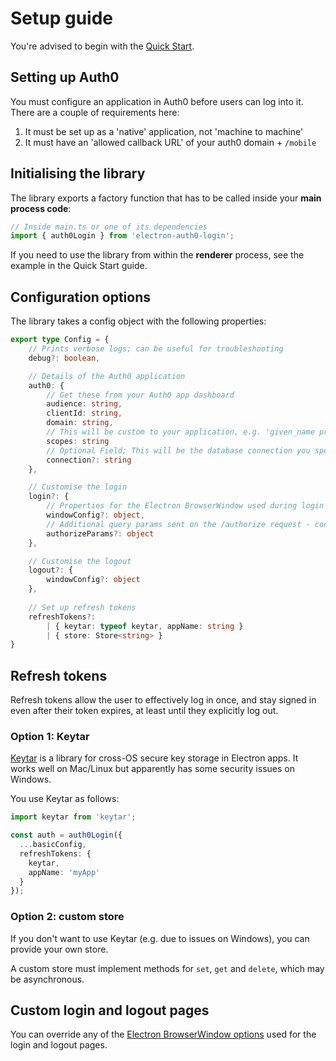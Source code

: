 # Setup guide

You're advised to begin with the [Quick Start](README.md#-quick-start-guide-getting-auth-tokens).

## Setting up Auth0

You must configure an application in Auth0 before users can log into it. There are a couple of requirements here:

1. It must be set up as a 'native' application, not 'machine to machine'
2. It must have an 'allowed callback URL' of your auth0 domain + `/mobile`

## Initialising the library

The library exports a factory function that has to be called inside your **main process code**:

```typescript
// Inside main.ts or one of its dependencies
import { auth0Login } from 'electron-auth0-login';
```

If you need to use the library from within the **renderer** process, see the example in the Quick Start guide.

## Configuration options

The library takes a config object with the following properties:

```typescript
export type Config = {
    // Prints verbose logs; can be useful for troubleshooting
    debug?: boolean,

    // Details of the Auth0 application
    auth0: {
        // Get these from your Auth0 app dashboard
        audience: string,
        clientId: string,
        domain: string,
        // This will be custom to your application, e.g. 'given_name profile'
        scopes: string
        // Optional Field; This will be the database connection you specify (prefered to use when have multiple connections), it uses the default connection when value isn't provided
        connection?: string
    },

    // Customise the login
    login?: {
        // Properties for the Electron BrowserWindow used during login
        windowConfig?: object,
        // Additional query params sent on the /authorize request - consult Auth0 documentation
        authorizeParams?: object
    },

    // Customise the logout
    logout?: {
        windowConfig?: object
    },
    
    // Set up refresh tokens
    refreshTokens?:
        | { keytar: typeof keytar, appName: string }
        | { store: Store<string> }
}
```

## Refresh tokens

Refresh tokens allow the user to effectively log in once, and stay signed in even after their token expires, at least until they explicitly log out.

### Option 1: Keytar

[Keytar](https://github.com/atom/node-keytar) is a library for cross-OS secure key storage in Electron apps. It works well on Mac/Linux but apparently has some security issues on Windows.

You use Keytar as follows:

```typescript
import keytar from 'keytar';

const auth = auth0Login({
  ...basicConfig,
  refreshTokens: {
    keytar,
    appName: 'myApp'
  }
});
```

### Option 2: custom store

If you don't want to use Keytar (e.g. due to issues on Windows), you can provide your own store.

A custom store must implement methods for `set`, `get` and `delete`, which may be asynchronous.

## Custom login and logout pages

You can override any of the [Electron BrowserWindow options](https://www.electronjs.org/docs/api/browser-window#new-browserwindowoptions) used for the login and logout pages.

